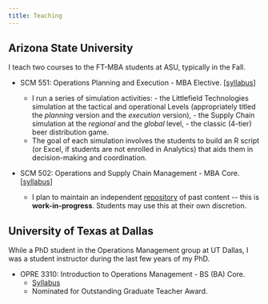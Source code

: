 ```yaml
---
title: Teaching
---
```


## Arizona State University

I teach two courses to the FT-MBA students at ASU, typically in the Fall. 

* SCM 551: Operations Planning and Execution - MBA Elective. [[syllabus](/files/scm-551-syllabus.PDF)]
  - I run a series of simulation activities:
  		- the Littlefield Technologies simulation at the tactical and operational Levels (appropriately titled the *planning* version and the *execution* version), 
  		- the Supply Chain simulation at the *regional* and the *global* level, 
  		- the classic (4-tier) beer distribution game.
  - The goal of each simulation involves the students to build an R script (or Excel, if students are not enrolled in Analytics) that aids them in decision-making and coordination. 

* SCM 502: Operations and Supply Chain Management - MBA Core. [[syllabus](/files/syllabus-scm-502.PDF)]
  - I plan to maintain an independent [repository](https://harish-guda.github.io/scm-502) of past content -- this is **work-in-progress**. Students may use this at their own discretion.

## University of Texas at Dallas

While a PhD student in the Operations Management group at UT Dallas, I was a student instructor during the last few years of my PhD. 

* OPRE 3310: Introduction to Operations Management - BS (BA) Core.
  - [Syllabus](/files/syllabus-opre-3310-fall-2017.PDF)
  - Nominated for Outstanding Graduate Teacher Award. 
